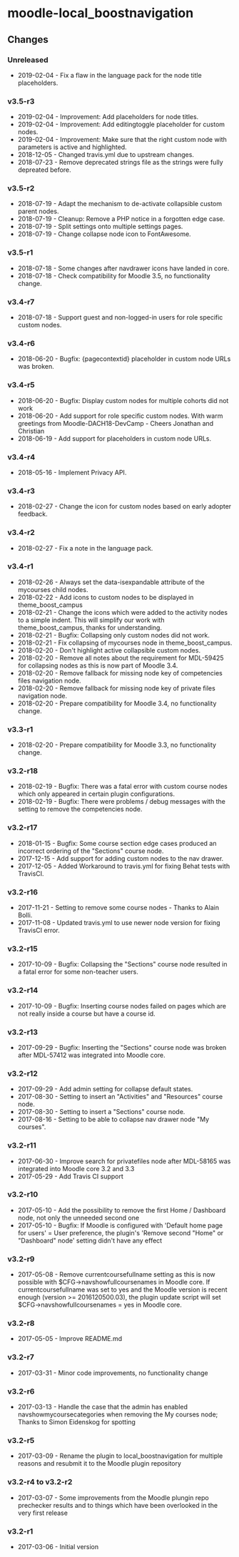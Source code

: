 moodle-local_boostnavigation
============================

Changes
-------

### Unreleased

* 2019-02-04 - Fix a flaw in the language pack for the node title placeholders.

### v3.5-r3

* 2019-02-04 - Improvement: Add placeholders for node titles.
* 2019-02-04 - Improvement: Add editingtoggle placeholder for custom nodes.
* 2019-02-04 - Improvement: Make sure that the right custom node with parameters is active and highlighted.
* 2018-12-05 - Changed travis.yml due to upstream changes.
* 2018-07-23 - Remove deprecated strings file as the strings were fully depreated before.

### v3.5-r2

* 2018-07-19 - Adapt the mechanism to de-activate collapsible custom parent nodes.
* 2018-07-19 - Cleanup: Remove a PHP notice in a forgotten edge case.
* 2018-07-19 - Split settings onto multiple settings pages.
* 2018-07-19 - Change collapse node icon to FontAwesome.

### v3.5-r1

* 2018-07-18 - Some changes after navdrawer icons have landed in core.
* 2018-07-18 - Check compatibility for Moodle 3.5, no functionality change.

### v3.4-r7

* 2018-07-18 - Support guest and non-logged-in users for role specific custom nodes.

### v3.4-r6

* 2018-06-20 - Bugfix: {pagecontextid} placeholder in custom node URLs was broken.

### v3.4-r5

* 2018-06-20 - Bugfix: Display custom nodes for multiple cohorts did not work
* 2018-06-20 - Add support for role specific custom nodes. With warm greetings from Moodle-DACH18-DevCamp - Cheers Jonathan and Christian
* 2018-06-19 - Add support for placeholders in custom node URLs.

### v3.4-r4

* 2018-05-16 - Implement Privacy API.

### v3.4-r3

* 2018-02-27 - Change the icon for custom nodes based on early adopter feedback.

### v3.4-r2

* 2018-02-27 - Fix a note in the language pack.

### v3.4-r1

* 2018-02-26 - Always set the data-isexpandable attribute of the mycourses child nodes.
* 2018-02-22 - Add icons to custom nodes to be displayed in theme_boost_campus
* 2018-02-21 - Change the icons which were added to the activity nodes to a simple indent. This will simplify our work with theme_boost_campus, thanks for understanding.
* 2018-02-21 - Bugfix: Collapsing only custom nodes did not work.
* 2018-02-21 - Fix collapsing of mycourses node in theme_boost_campus.
* 2018-02-20 - Don't highlight active collapsible custom nodes.
* 2018-02-20 - Remove all notes about the requirement for MDL-59425 for collapsing nodes as this is now part of Moodle 3.4.
* 2018-02-20 - Remove fallback for missing node key of competencies files navigation node.
* 2018-02-20 - Remove fallback for missing node key of private files navigation node.
* 2018-02-20 - Prepare compatibility for Moodle 3.4, no functionality change.

### v3.3-r1

* 2018-02-20 - Prepare compatibility for Moodle 3.3, no functionality change.

### v3.2-r18

* 2018-02-19 - Bugfix: There was a fatal error with custom course nodes which only appeared in certain plugin configurations.
* 2018-02-19 - Bugfix: There were problems / debug messages with the setting to remove the competencies node.

### v3.2-r17

* 2018-01-15 - Bugfix: Some course section edge cases produced an incorrect ordering of the "Sections" course node.
* 2017-12-15 - Add support for adding custom nodes to the nav drawer.
* 2017-12-05 - Added Workaround to travis.yml for fixing Behat tests with TravisCI.

### v3.2-r16

* 2017-11-21 - Setting to remove some course nodes - Thanks to Alain Bolli.
* 2017-11-08 - Updated travis.yml to use newer node version for fixing TravisCI error.

### v3.2-r15

* 2017-10-09 - Bugfix: Collapsing the "Sections" course node resulted in a fatal error for some non-teacher users.

### v3.2-r14

* 2017-10-09 - Bugfix: Inserting course nodes failed on pages which are not really inside a course but have a course id.

### v3.2-r13

* 2017-09-29 - Bugfix: Inserting the "Sections" course node was broken after MDL-57412 was integrated into Moodle core.

### v3.2-r12

* 2017-09-29 - Add admin setting for collapse default states.
* 2017-08-30 - Setting to insert an "Activities" and "Resources" course node.
* 2017-08-30 - Setting to insert a "Sections" course node.
* 2017-08-16 - Setting to be able to collapse nav drawer node "My courses".

### v3.2-r11

* 2017-06-30 - Improve search for privatefiles node after MDL-58165 was integrated into Moodle core 3.2 and 3.3
* 2017-05-29 - Add Travis CI support

### v3.2-r10

* 2017-05-10 - Add the possibility to remove the first Home / Dashboard node, not only the unneeded second one
* 2017-05-10 - Bugfix: If Moodle is configured with 'Default home page for users' = User preference, the plugin's 'Remove second "Home" or "Dashboard" node' setting didn't have any effect

### v3.2-r9

* 2017-05-08 - Remove currentcoursefullname setting as this is now possible with $CFG->navshowfullcoursenames in Moodle core. If currentcoursefullname was set to yes and the Moodle version is recent enough (version >= 2016120500.03), the plugin update script will set $CFG->navshowfullcoursenames = yes in Moodle core.

### v3.2-r8

* 2017-05-05 - Improve README.md

### v3.2-r7

* 2017-03-31 - Minor code improvements, no functionality change

### v3.2-r6

* 2017-03-13 - Handle the case that the admin has enabled navshowmycoursecategories when removing the My courses node; Thanks to Simon Eidenskog for spotting

### v3.2-r5

* 2017-03-09 - Rename the plugin to local_boostnavigation for multiple reasons and resubmit it to the Moodle plugin repository

### v3.2-r4 to v3.2-r2

* 2017-03-07 - Some improvements from the Moodle plungin repo prechecker results and to things which have been overlooked in the very first release

### v3.2-r1

* 2017-03-06 - Initial version
